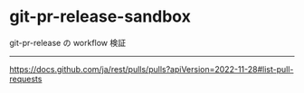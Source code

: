 # git-pr-release-sandbox

git-pr-release の workflow 検証

---

https://docs.github.com/ja/rest/pulls/pulls?apiVersion=2022-11-28#list-pull-requests

